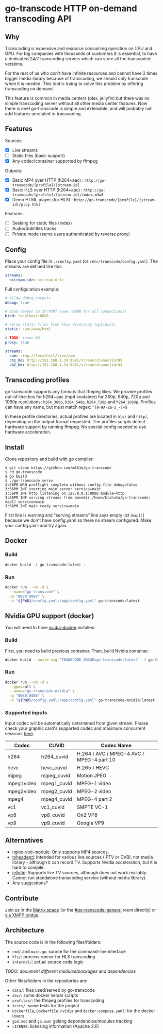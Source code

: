 # go-transcode HTTP on-demand transcoding API

## Why

Transcoding is expensive and resource consuming operation on CPU and GPU. For big companies with thousands of customers it is essential, to have a dedicated 24/7 transcoding servers which can store all the transcoded versions.

For the rest of us who don't have infinite resources and cannot have 3 times bigger media library because of transcoding, we should only transcode when it is needed. This tool is trying to solve this problem by offering transcoding on demand.

This feature is common in media centers (plex, jellyfin) but there was no simple transcoding server without all other media center features. Now there is one! go-transcode is simple and extensible, and will probably not add features unrelated to transcoding.

## Features

Sources:
- [x] Live streams
- [ ] Static files (basic support)
- [x] Any codec/container supported by ffmpeg

Outputs:
- [x] Basic MP4 over HTTP (h264+aac) : `http://go-transcode/[profile]/[stream-id]`
- [x] Basic HLS over HTTP (h264+aac) : `http://go-transcode/[profile]/[stream-id]/index.m3u8`
- [x] Demo HTML player (for HLS) : `http://go-transcode/[profile]/[stream-id]/play.html`

Features:
- [ ] Seeking for static files (index)
- [ ] Audio/Subtitles tracks
- [ ] Private mode (serve users authenticated by reverse proxy)

## Config

Place your config file in `./config.yaml` (or `/etc/transcode/config.yaml`). The streams are defined like this:

```yaml
streams:
  <stream-id>: <stream-url>
```

Full configuration example:

```yaml
# allow debug outputs
debug: true

# bind server to IP:PORT (use :8888 for all connections)
bind: localhost:8888

# serve static files from this directory (optional)
static: /var/www/html

# TODO: issue #4
proxy: true

streams:
  cam: rtmp://localhost/live/cam
  ch1_hd: http://192.168.1.34:9981/stream/channelid/85
  ch2_hd: http://192.168.1.34:9981/stream/channelid/43
```

## Transcoding profiles

go-transcode supports any formats that ffmpeg likes. We provide profiles out-of-the-box for h264+aac (mp4 container) for 360p, 540p, 720p and 1080p resolutions: `h264_360p`, `h264_540p`, `h264_720p` and `h264_1080p`. Profiles can have any name, but must match regex: `^[0-9A-Za-z_-]+$`

In these profile directories, actual profiles are located in `hls/` and `http/`, depending on the output format requested. The profiles scripts detect hardware support by running ffmpeg. No special config needed to use hardware acceleration.

## Install

Clone repository and build with go compiler:

```
$ git clone https://github.com/m1k1o/go-transcode
$ cd go-transcode
$ go build
$ ./go-transcode serve
3:58PM WRN preflight complete without config file debug=false
3:56PM INF starting main server service=main
3:56PM INF http listening on 127.0.0.1:8080 module=http
3:56PM INF serving streams from basedir /home/klahaha/go-transcode: map[] service=main
3:56PM INF main ready service=main
```

First line is warning and "serving streams" line says empty list (`map[]`) because we don't have config.yaml so there no stream configured. Make your config.yaml and try again.

## Docker

### Build

```sh
docker build -t go-transcode:latest .
```

### Run

```sh
docker run --rm -d \
  --name="go-transcode" \
  -p "8080:8080" \
  -v "${PWD}/config.yaml:/app/config.yaml" go-transcode:latest
```

## Nvidia GPU support (docker)

You will need to have [nvidia-docker](https://github.com/NVIDIA/nvidia-docker) installed.

### Build

First, you need to build previous container. Then, build Nvidia container.

```sh
docker build --build-arg "TRANSCODE_IMAGE=go-transcode:latest" -t go-transcode-nvidia:latest -f Dockerfile.nvidia .
```

### Run

```sh
docker run --rm -d \
  --gpus=all \
  --name="go-transcode-nvidia" \
  -p "8080:8080" \
  -v "${PWD}/config.yaml:/app/config.yaml" go-transcode-nvidia:latest
```

### Supported inputs

Input codec will be automatically determined from given stream. Please check your graphic card's supported codec and maximum concurrent sessions [here](https://developer.nvidia.com/video-encode-decode-gpu-support-matrix).

| Codec      | CUVID       | Codec Name                                |
| ---------- | ----------- | ----------------------------------------- |
| h264       | h264_cuvid  | H.264 / AVC / MPEG-4 AVC / MPEG-4 part 10 |
| hevc       | hevc_cuvid  | H.265 / HEVC                              |
| mjpeg      | mjpeg_cuvid | Motion JPEG                               |
| mpeg1video | mpeg1_cuvid | MPEG-1 video                              |
| mpeg2video | mpeg2_cuvid | MPEG-2 video                              |
| mpeg4      | mpeg4_cuvid | MPEG-4 part 2                             |
| vc1        | vc1_cuvid   | SMPTE VC-1                                |
| vp8        | vp8_cuvid   | On2 VP8                                   |
| vp9        | vp9_cuvid   | Google VP9                                |

## Alternatives

- [nginx-vod-module](https://github.com/kaltura/nginx-vod-module): Only supports MP4 sources.
- [tvheadend](https://tvheadend.org/): Intended for various live sources (IPTV or DVB), not media library - although it can record TV. Supports Nvidia acceleration, but it is hard to compile.
- [jellyfin](https://github.com/jellyfin/jellyfin): Supports live TV sources, although does not work realiably. Cannot run standalone transcoding service (without media library).
- Any suggestions?

## Contribute

Join us in the [Matrix space](https://matrix.to/#/#go-transcode:proxychat.net) (or the [#go-transcode-general](https://matrix.to/#/#go-transcode-general:proxychat.net) room directly) or [via XMPP bridge](xmpp:#go-transcode-general#proxychat.net@matrix.org).

## Architecture

The source code is in the following files/folders:

- `cmd/` and `main.go`: source for the command-line interface
- `hls/`: process runner for HLS transcoding
- `internal/`: actual source code logic

*TODO: document different modules/packages and dependencies*

Other files/folders in the repositories are:

- `data/`: files used/served by go-transcode
- `dev/`: some docker helper scripts
- `profiles/`: the ffmpeg profiles for transcoding
- `tests/`: some tests for the project
- `Dockerfile`, `Dockerfile.nvidia` and `docker-compose.yaml`: for the docker lovers
- `god.mod` and `go.sum`: golang dependencies/modules tracking
- `LICENSE`: licensing information (Apache 2.0)
